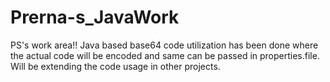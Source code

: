 # Prerna-s_JavaWork
PS's work area!!
Java based base64 code utilization has been done where the actual code will be encoded and same can be passed in properties.file.
Will be extending the code usage in other projects.
